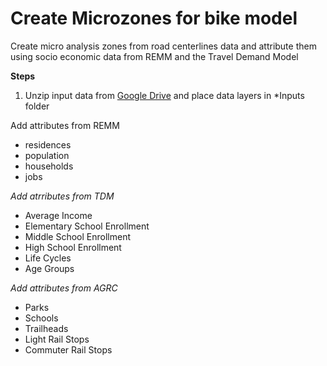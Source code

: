 # Create Microzones for bike model

Create micro analysis zones from road centerlines data and attribute them using socio economic data from REMM and the Travel Demand Model  

**Steps**
1. Unzip input data from [Google Drive](https://drive.google.com/file/d/1Ovpx-hWZtIfUo2b2dqYNwQlRfErHONx6/view?usp=sharing) and place data layers in *Inputs folder


Add attributes from REMM  
- residences
- population
- households
- jobs

*Add atrributes from TDM*  
- Average Income
- Elementary School Enrollment
- Middle School Enrollment
- High School Enrollment
- Life Cycles
- Age Groups

*Add attributes from AGRC*  
- Parks
- Schools
- Trailheads
- Light Rail Stops
- Commuter Rail Stops
